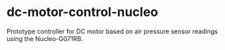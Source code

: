 # dc-motor-control-nucleo
 Prototype controller for DC motor based on air pressure sensor readings using the Nucleo-G071RB.
